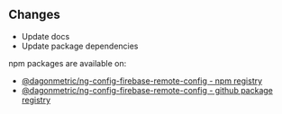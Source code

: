 ## Changes

* Update docs
* Update package dependencies

npm packages are available on:

* [@dagonmetric/ng-config-firebase-remote-config - npm registry](https://www.npmjs.com/package/@dagonmetric/ng-config-firebase-remote-config)
* [@dagonmetric/ng-config-firebase-remote-config - github package registry](https://github.com/DagonMetric/ng-config-firebase-remote-config/packages)
